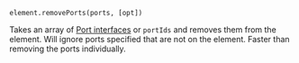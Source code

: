 <pre class="docs-method-signature"><code>element.removePorts(ports, [opt])</code></pre>

Takes an array of [Port interfaces](#portinterface) or `portIds` and removes them from the element. Will ignore ports specified that are not on the element. Faster than removing the ports individually.

